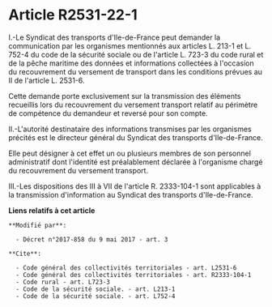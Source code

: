 # Article R2531-22-1

I.-Le Syndicat des transports d'Ile-de-France peut demander la communication par les organismes mentionnés aux articles L.
213-1 et L. 752-4 du code de la sécurité sociale ou de l'article L. 723-3 du code rural et de la pêche maritime des données
et informations collectées à l'occasion du recouvrement du versement de transport dans les conditions prévues au II de
l'article L. 2531-6. 

Cette demande porte exclusivement sur la transmission des éléments recueillis lors du recouvrement du versement transport
relatif au périmètre de compétence du demandeur et reversé pour son compte. 

II.-L'autorité destinataire des informations transmises par les organismes précités est le directeur général du Syndicat des
transports d'Ile-de-France. 

Elle peut désigner à cet effet un ou plusieurs membres de son personnel administratif dont l'identité est préalablement
déclarée à l'organisme chargé du recouvrement du versement transport. 

III.-Les dispositions des III à VII de l'article R. 2333-104-1 sont applicables à la transmission d'information au Syndicat
des transports d'Ile-de-France.

**Liens relatifs à cet article**

	**Modifié par**:

	  - Décret n°2017-858 du 9 mai 2017 - art. 3

	**Cite**:

	  - Code général des collectivités territoriales - art. L2531-6
	  - Code général des collectivités territoriales - art. R2333-104-1
	  - Code rural - art. L723-3
	  - Code de la sécurité sociale. - art. L213-1
	  - Code de la sécurité sociale. - art. L752-4

